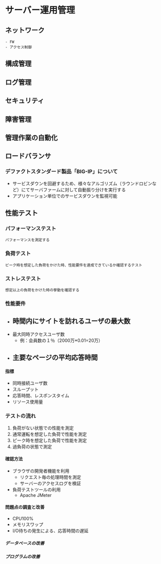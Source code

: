 # サーバー運用管理
## ネットワーク
    - FW
    - アクセス制御
## 構成管理
## ログ管理
## セキュリティ
## 障害管理
## 管理作業の自動化
## ロードバランサ
### デファクトスタンダード製品「BIG-IP」について
* サービスダウンを回避するため、様々なアルゴリズム（ラウンドロビンなど）にてサーバファームに対して自動振り分けを実行する
* アプリケーション単位でのサービスダウンを監視可能
## 性能テスト
### パフォーマンステスト
    パフォーマンスを測定する
### 負荷テスト
    ピーク時を想定した負荷をかけた時、性能要件を達成できているか確認するテスト
### ストレステスト
    想定以上の負荷をかけた時の挙動を確認する
### 性能要件
* 時間内にサイトを訪れるユーザの最大数
    - 
* 最大同時アクセスユーザ数
    - 例：会員数の１％（2000万*0.01=20万）
* 主要なページの平均応答時間
    - 
#### 指標
* 同時接続ユーザ数
* スループット
* 応答時間、レスポンスタイム
* リソース使用量
### テストの流れ
1. 負荷がない状態での性能を測定
2. 通常運転を想定した負荷で性能を測定
3. ピーク時を想定した負荷で性能を測定
4. 過負荷の状態で測定
#### 確認方法
* ブラウザの開発者機能を利用
    - リクエスト毎の処理時間を測定
    - サーバーのアクセスログを検証
* 負荷テストツールの利用
    - Apache JMeter
#### 問題点の調査と改善
* CPU100%
* メモリスワップ
* I/O待ちの発生による、応答時間の遅延
##### データベースの改善
##### プログラムの改善
